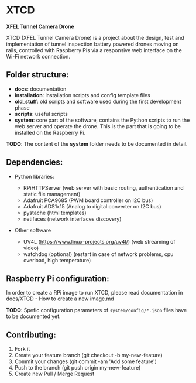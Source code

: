# XTCD

**XFEL Tunnel Camera Drone**

XTCD (XFEL Tunnel Camera Drone) is a project about the design, test and implementation of tunnel inspection battery powered drones moving on rails, controlled with Raspberry Pis via a responsive web interface on the Wi-Fi network connection.

## Folder structure:

- **docs**: documentation
- **installation**: installation scripts and config template files
- **old_stuff**: old scripts and software used during the first development phase
- **scripts**: useful scripts
- **system**: core part of the software, contains the Python scripts to run the web server and operate the drone. This is the part that is going to be installed on the Raspberry Pi.

**TODO**: The content of the **system** folder needs to be documented in detail.

## Dependencies:

- Python libraries:
	- RPiHTTPServer (web server with basic routing, authentication and static file management)
	- Adafruit PCA9685 (PWM board controller on I2C bus)
	- Adafruit ADS1x15 (Analog to digital converter on I2C bus)
	- pystache (html templates)
	- netifaces (network interfaces discovery)

- Other software
	- UV4L (https://www.linux-projects.org/uv4l/) (web streaming of video)
	- watchdog (optional) (restart in case of network problems, cpu overload, high temperature)

## Raspberry Pi configuration:

In order to create a RPi image to run XTCD, please read documentation in  
docs/XTCD - How to create a new image.md

**TODO**: Spefic configuration parameters of `system/config/*.json` files have to be documented yet.

## Contributing:

1. Fork it
2. Create your feature branch (git checkout -b my-new-feature)
3. Commit your changes (git commit -am 'Add some feature')
4. Push to the branch (git push origin my-new-feature)
5. Create new Pull / Merge Request 
